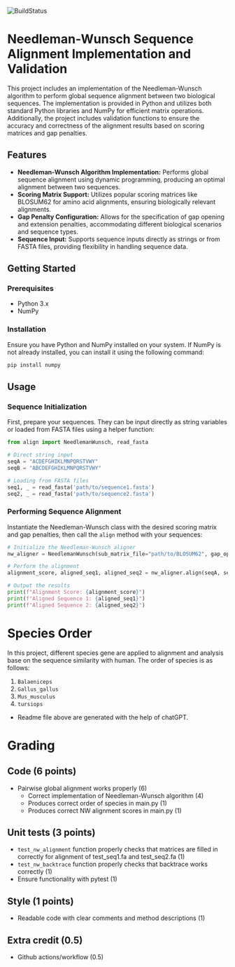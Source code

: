 ![BuildStatus](https://github.com/AmazonRF/HW5-NW/actions/workflows/pytest.yml/badge.svg?event=push)

# Needleman-Wunsch Sequence Alignment Implementation and Validation

This project includes an implementation of the Needleman-Wunsch algorithm to perform global sequence alignment between two biological sequences. The implementation is provided in Python and utilizes both standard Python libraries and NumPy for efficient matrix operations. Additionally, the project includes validation functions to ensure the accuracy and correctness of the alignment results based on scoring matrices and gap penalties.

## Features

- **Needleman-Wunsch Algorithm Implementation:** Performs global sequence alignment using dynamic programming, producing an optimal alignment between two sequences.
- **Scoring Matrix Support:** Utilizes popular scoring matrices like BLOSUM62 for amino acid alignments, ensuring biologically relevant alignments.
- **Gap Penalty Configuration:** Allows for the specification of gap opening and extension penalties, accommodating different biological scenarios and sequence types.
- **Sequence Input:** Supports sequence inputs directly as strings or from FASTA files, providing flexibility in handling sequence data.

## Getting Started

### Prerequisites

- Python 3.x
- NumPy

### Installation

Ensure you have Python and NumPy installed on your system. If NumPy is not already installed, you can install it using the following command:

```bash
pip install numpy
```

## Usage

### Sequence Initialization

First, prepare your sequences. They can be input directly as string variables or loaded from FASTA files using a helper function:

```python
from align import NeedlemanWunsch, read_fasta

# Direct string input
seqA = "ACDEFGHIKLMNPQRSTVWY"
seqB = "ABCDEFGHIKLMNPQRSTVWY"

# Loading from FASTA files
seq1, _ = read_fasta('path/to/sequence1.fasta')
seq2, _ = read_fasta('path/to/sequence2.fasta')
```
### Performing Sequence Alignment

Instantiate the Needleman-Wunsch class with the desired scoring matrix and gap penalties, then call the `align` method with your sequences:

```python
# Initialize the Needleman-Wunsch aligner
nw_aligner = NeedlemanWunsch(sub_matrix_file="path/to/BLOSUM62", gap_open=-10, gap_extend=-1)

# Perform the alignment
alignment_score, aligned_seq1, aligned_seq2 = nw_aligner.align(seqA, seqB)

# Output the results
print(f"Alignment Score: {alignment_score}")
print(f"Aligned Sequence 1: {aligned_seq1}")
print(f"Aligned Sequence 2: {aligned_seq2}")
```

# Species Order

In this project, different species gene are applied to alignment and analysis base on the sequence similarity with human. The order of species is as follows:

1. `Balaeniceps`
2. `Gallus_gallus`
3. `Mus_musculus`
4. `tursiops`

* Readme file above are generated with the help of chatGPT.

# Grading
## Code (6 points)
* Pairwise global alignment works properly (6)
    * Correct implementation of Needleman-Wunsch algorithm (4)
    * Produces correct order of species in main.py (1) 
    * Produces correct NW alignment scores in main.py (1)

## Unit tests (3 points)
* `test_nw_alignment` function properly checks that matrices are filled in correctly for alignment of test_seq1.fa and test_seq2.fa (1)
* `test_nw_backtrace` function properly checks that backtrace works correctly (1)
* Ensure functionality with pytest (1)
## Style (1 points)
* Readable code with clear comments and method descriptions (1)
## Extra credit (0.5)
* Github actions/workflow (0.5)
